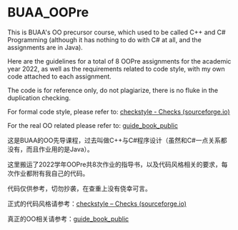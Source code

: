 # BUAA_OOPre

This is BUAA's OO precursor course, which used to be called C++ and C# Programming (although it has nothing to do with C# at all, and the assignments are in Java).

Here are the guidelines for a total of 8 OOPre assignments for the academic year 2022, as well as the requirements related to code style, with my own code attached to each assignment.

The code is for reference only, do not plagiarize, there is no fluke in the duplication checking.

For formal code style, please refer to: [checkstyle - Checks (sourceforge.io)](https://checkstyle.sourceforge.io/checks.html)

For the real OO related please refer to: [guide_book_public](https://github.com/Ailsa99/guide_book_public)

这是BUAA的OO先导课程，过去叫做C++与C#程序设计（虽然和C#一点关系都没有，而且作业用的是Java）。

这里搬运了2022学年OOPre共8次作业的指导书，以及代码风格相关的要求，每次作业都附有我自己的代码。

代码仅供参考，切勿抄袭，在查重上没有侥幸可言。

正式的代码风格请参考：[checkstyle – Checks (sourceforge.io)](https://checkstyle.sourceforge.io/checks.html)

真正的OO相关请参考：[guide_book_public](https://github.com/Ailsa99/guide_book_public)